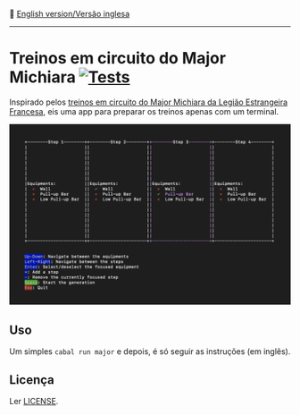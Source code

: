 :england: [English version/Versão inglesa](README-en.md)
***

# Treinos em circuito do Major Michiara [![Tests](https://github.com/TheLusitanianKing/MajorTraining/actions/workflows/tests.yml/badge.svg)](https://github.com/TheLusitanianKing/MajorTraining/actions/workflows/tests.yml)

Inspirado pelos [treinos em circuito do Major Michiara da Legião Estrangeira Francesa](https://www.youtube.com/watch?v=wcitMZdgYIA), eis uma app para preparar os treinos apenas com um terminal.

![Preview dark terminal](preview.png)

## Uso
Um simples `cabal run major` e depois, é só seguir as instruções (em inglês).

## Licença
Ler [LICENSE](LICENSE).